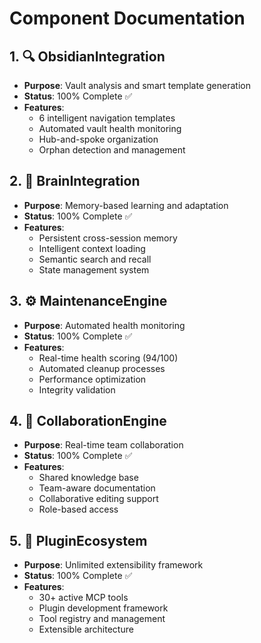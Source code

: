 # Component Documentation

## 1. 🔍 ObsidianIntegration
- **Purpose**: Vault analysis and smart template generation
- **Status**: 100% Complete ✅
- **Features**: 
  - 6 intelligent navigation templates
  - Automated vault health monitoring
  - Hub-and-spoke organization
  - Orphan detection and management

## 2. 🧠 BrainIntegration  
- **Purpose**: Memory-based learning and adaptation
- **Status**: 100% Complete ✅
- **Features**:
  - Persistent cross-session memory
  - Intelligent context loading
  - Semantic search and recall
  - State management system

## 3. ⚙️ MaintenanceEngine
- **Purpose**: Automated health monitoring
- **Status**: 100% Complete ✅  
- **Features**:
  - Real-time health scoring (94/100)
  - Automated cleanup processes
  - Performance optimization
  - Integrity validation

## 4. 🤝 CollaborationEngine
- **Purpose**: Real-time team collaboration
- **Status**: 100% Complete ✅
- **Features**:
  - Shared knowledge base
  - Team-aware documentation
  - Collaborative editing support
  - Role-based access

## 5. 🔌 PluginEcosystem
- **Purpose**: Unlimited extensibility framework
- **Status**: 100% Complete ✅
- **Features**:
  - 30+ active MCP tools
  - Plugin development framework
  - Tool registry and management
  - Extensible architecture


